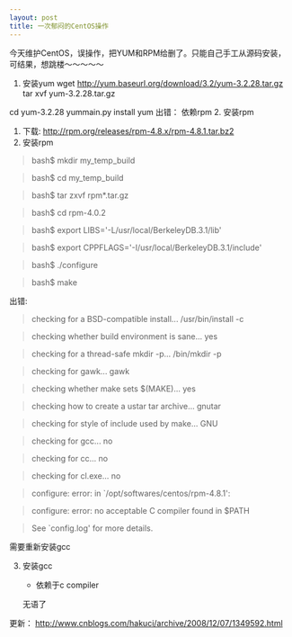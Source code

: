 ```yaml
---
layout: post
title: 一次郁闷的CentOS操作
---
```

今天维护CentOS，误操作，把YUM和RPM给删了。只能自己手工从源码安装，可结果，想跳楼～～～～～

1. 安装yum
wget http://yum.baseurl.org/download/3.2/yum-3.2.28.tar.gz
tar xvf yum-3.2.28.tar.gz

cd yum-3.2.28
yummain.py install yum
出错：
 依赖rpm
2. 安装rpm
 1. 下载: http://rpm.org/releases/rpm-4.8.x/rpm-4.8.1.tar.bz2
 2. 安装rpm
> bash$ mkdir my_temp_build

> bash$ cd my_temp_build

> bash$ tar zxvf rpm*.tar.gz

> bash$ cd rpm-4.0.2

> bash$ export LIBS='-L/usr/local/BerkeleyDB.3.1/lib'

> bash$ export CPPFLAGS='-I/usr/local/BerkeleyDB.3.1/include'

> bash$ ./configure

> bash$ make

出错:

> checking for a BSD-compatible install... /usr/bin/install -c

> checking whether build environment is sane... yes

> checking for a thread-safe mkdir -p... /bin/mkdir -p

> checking for gawk... gawk

> checking whether make sets $(MAKE)... yes

> checking how to create a ustar tar archive... gnutar

>checking for style of include used by make... GNU

> checking for gcc... no

> checking for cc... no

> checking for cl.exe... no

> configure: error: in `/opt/softwares/centos/rpm-4.8.1':

> configure: error: no acceptable C compiler found in $PATH

> See `config.log' for more details.

需要重新安装gcc


3. 安装gcc

	- 依赖于c compiler

	无语了

更新： http://www.cnblogs.com/hakuci/archive/2008/12/07/1349592.html
